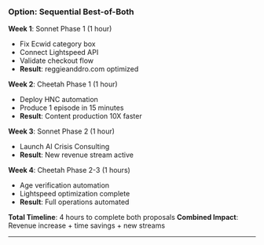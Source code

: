 ### **Option: Sequential Best-of-Both**

**Week 1**: Sonnet Phase 1 (1 hour)

- Fix Ecwid category box
- Connect Lightspeed API
- Validate checkout flow
- **Result**: reggieanddro.com optimized

**Week 2**: Cheetah Phase 1 (1 hour)

- Deploy HNC automation
- Produce 1 episode in 15 minutes
- **Result**: Content production 10X faster

**Week 3**: Sonnet Phase 2 (1 hour)

- Launch AI Crisis Consulting
- **Result**: New revenue stream active

**Week 4**: Cheetah Phase 2-3 (1 hours)

- Age verification automation
- Lightspeed optimization complete
- **Result**: Full operations automated

**Total Timeline**: 4 hours to complete both proposals
**Combined Impact**: Revenue increase + time savings + new streams

---

